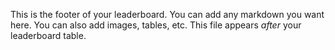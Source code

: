 This is the footer of your leaderboard. You can add any markdown you want here. You can also add images, tables, etc.
This file appears _after_ your leaderboard table.
